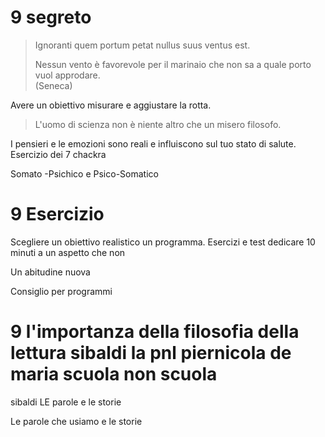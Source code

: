 # 9 segreto 

>  Ignoranti quem portum petat nullus suus ventus est.
>  
>  Nessun vento è favorevole per il marinaio che non sa a quale porto vuol approdare.  
>  (Seneca)

Avere un obiettivo misurare e aggiustare la rotta.

> L'uomo di scienza non è niente altro che un misero filosofo.

I pensieri e le emozioni sono reali e influiscono sul tuo stato di salute.
Esercizio dei 7 chackra

Somato -Psichico e Psico-Somatico

# 9 Esercizio

Scegliere un obiettivo realistico un programma. 
Esercizi e test dedicare 10 minuti a un aspetto che non 

Un abitudine nuova

Consiglio per programmi 



# 9  l'importanza della filosofia della lettura sibaldi la pnl piernicola de maria scuola non scuola


sibaldi LE parole e le storie 

Le parole che usiamo e le storie


<!--stackedit_data:
eyJoaXN0b3J5IjpbODI0Njg4MDYwLC0xNDQwMzU1ODcyLC0xMT
AzMjg2MTM5XX0=
-->